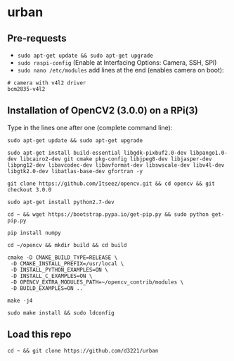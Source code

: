 # urban

## Pre-requests
* `sudo apt-get update && sudo apt-get upgrade`
* `sudo raspi-config` (Enable at Interfacing Options: Camera, SSH, SPI)
* `sudo nano /etc/modules` add lines at the end (enables camera on boot): 

```
# camera with v4l2 driver
bcm2835-v4l2
```



## Installation of OpenCV2 (3.0.0) on a RPi(3)
Type in the lines one after one (complete command line):

`sudo apt-get update && sudo apt-get upgrade`

`sudo apt-get install build-essential libgdk-pixbuf2.0-dev libpango1.0-dev libcairo2-dev git cmake pkg-config libjpeg8-dev libjasper-dev libpng12-dev libavcodec-dev libavformat-dev libswscale-dev libv4l-dev libgtk2.0-dev libatlas-base-dev gfortran -y`

`git clone https://github.com/Itseez/opencv.git && cd opencv && git checkout 3.0.0`

`sudo apt-get install python2.7-dev`

`cd ~ && wget https://bootstrap.pypa.io/get-pip.py && sudo python get-pip.py`

`pip install numpy`

`cd ~/opencv && mkdir build && cd build`

```
cmake -D CMAKE_BUILD_TYPE=RELEASE \
 -D CMAKE_INSTALL_PREFIX=/usr/local \
 -D INSTALL_PYTHON_EXAMPLES=ON \
 -D INSTALL_C_EXAMPLES=ON \
 -D OPENCV_EXTRA_MODULES_PATH=~/opencv_contrib/modules \
 -D BUILD_EXAMPLES=ON ..
 ```
 
 `make -j4`
 
 `sudo make install && sudo ldconfig`
 
 
## Load this repo
`cd ~ && git clone https://github.com/d3221/urban`
